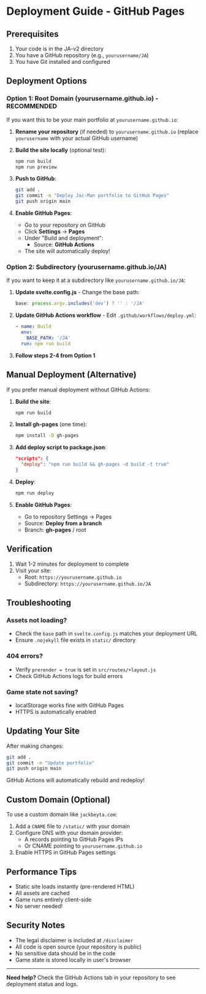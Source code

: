 # Deployment Guide - GitHub Pages

## Prerequisites

1. Your code is in the JA-v2 directory
2. You have a GitHub repository (e.g., `yourusername/JA`)
3. You have Git installed and configured

## Deployment Options

### Option 1: Root Domain (yourusername.github.io) - RECOMMENDED

If you want this to be your main portfolio at `yourusername.github.io`:

1. **Rename your repository** (if needed) to `yourusername.github.io` (replace `yourusername` with your actual GitHub username)

2. **Build the site locally** (optional test):
   ```bash
   npm run build
   npm run preview
   ```

3. **Push to GitHub**:
   ```bash
   git add .
   git commit -m "Deploy Jac-Man portfolio to GitHub Pages"
   git push origin main
   ```

4. **Enable GitHub Pages**:
   - Go to your repository on GitHub
   - Click **Settings** → **Pages**
   - Under "Build and deployment":
     - Source: **GitHub Actions**
   - The site will automatically deploy!

### Option 2: Subdirectory (yourusername.github.io/JA)

If you want to keep it at a subdirectory like `yourusername.github.io/JA`:

1. **Update svelte.config.js** - Change the base path:
   ```javascript
   base: process.argv.includes('dev') ? '' : '/JA'
   ```

2. **Update GitHub Actions workflow** - Edit `.github/workflows/deploy.yml`:
   ```yaml
   - name: Build
     env:
       BASE_PATH: '/JA'
     run: npm run build
   ```

3. **Follow steps 2-4 from Option 1**

## Manual Deployment (Alternative)

If you prefer manual deployment without GitHub Actions:

1. **Build the site**:
   ```bash
   npm run build
   ```

2. **Install gh-pages** (one time):
   ```bash
   npm install -D gh-pages
   ```

3. **Add deploy script to package.json**:
   ```json
   "scripts": {
     "deploy": "npm run build && gh-pages -d build -t true"
   }
   ```

4. **Deploy**:
   ```bash
   npm run deploy
   ```

5. **Enable GitHub Pages**:
   - Go to repository Settings → Pages
   - Source: **Deploy from a branch**
   - Branch: **gh-pages** / root

## Verification

1. Wait 1-2 minutes for deployment to complete
2. Visit your site:
   - Root: `https://yourusername.github.io`
   - Subdirectory: `https://yourusername.github.io/JA`

## Troubleshooting

### Assets not loading?
- Check the `base` path in `svelte.config.js` matches your deployment URL
- Ensure `.nojekyll` file exists in `static/` directory

### 404 errors?
- Verify `prerender = true` is set in `src/routes/+layout.js`
- Check GitHub Actions logs for build errors

### Game state not saving?
- localStorage works fine with GitHub Pages
- HTTPS is automatically enabled

## Updating Your Site

After making changes:

```bash
git add .
git commit -m "Update portfolio"
git push origin main
```

GitHub Actions will automatically rebuild and redeploy!

## Custom Domain (Optional)

To use a custom domain like `jackbeyta.com`:

1. Add a `CNAME` file to `/static/` with your domain
2. Configure DNS with your domain provider:
   - A records pointing to GitHub Pages IPs
   - Or CNAME pointing to `yourusername.github.io`
3. Enable HTTPS in GitHub Pages settings

## Performance Tips

- Static site loads instantly (pre-rendered HTML)
- All assets are cached
- Game runs entirely client-side
- No server needed!

## Security Notes

- The legal disclaimer is included at `/disclaimer`
- All code is open source (your repository is public)
- No sensitive data should be in the code
- Game state is stored locally in user's browser

---

**Need help?** Check the GitHub Actions tab in your repository to see deployment status and logs.
